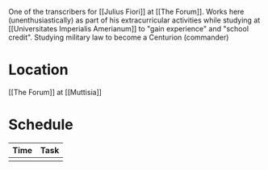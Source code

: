 One of the transcribers for [[Julius Fiori]] at [[The Forum]]. 
Works here (unenthusiastically) as part of his extracurricular activities while studying at [[Universitates Imperialis Amerianum]] to "gain experience" and "school credit".
Studying military law to become a Centurion (commander)
# Location
[[The Forum]] at [[Muttisia]]

# Schedule

| Time | Task |
| ---- | ---- |
|      |      |
